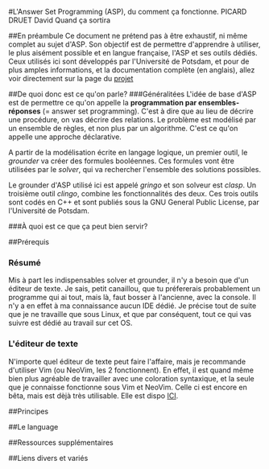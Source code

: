 #L'Answer Set Programming (ASP), du comment ça fonctionne.
PICARD DRUET David
Quand ça sortira


##En préambule
Ce document ne prétend pas à être exhaustif, ni même complet au sujet d'ASP. Son objectif est de permettre d'apprendre à utiliser, le plus aisément possible et en langue française, l'ASP et ses outils dédiés. Ceux utilisés ici sont développés par l'Université de Potsdam, et pour de plus amples informations, et la documentation complète (en anglais), allez voir directement sur la page du [projet](http://potassco.sourceforge.net)


##De quoi donc est ce qu'on parle?
###Généralitées
L'idée de base d'ASP est de permettre ce qu'on appelle la **programmation par ensembles-réponses** (= answer set programming). C'est à dire que au lieu de décrire une procédure, on vas décrire des relations. Le problème est modélisé par un ensemble de règles, et non plus par un algorithme. C'est ce qu'on appelle une approche déclarative. 

A partir de la modélisation écrite en langage logique, un premier outil, le *grounder* va créer des formules booléennes. Ces formules vont être utilisées par le *solver*, qui va rechercher l'ensemble des solutions possibles.

Le grounder d'ASP utilisé ici est appelé *gringo* et son solveur est *clasp*. Un troisième outil *clingo*, combine les fonctionnalités des deux. Ces trois outils sont codés en C++ et sont publiés sous la GNU General Public License, par l'Université de Potsdam.

###À quoi est ce que ça peut bien servir?


##Prérequis
### Résumé
Mis à part les indispensables solver et grounder, il n'y a besoin que d'un éditeur de texte. Je sais, petit canaillou, que tu préfererais probablement un programme qui ai tout, mais là, faut bosser à l'ancienne, avec la console. Il n'y a en effet à ma connaissance aucun IDE dédié. Je précise tout de suite que je ne travaille que sous Linux, et que par conséquent, tout ce qui vas suivre est dédié au travail sur cet OS.

### L'éditeur de texte
N'importe quel éditeur de texte peut faire l'affaire, mais je recommande d'utiliser Vim (ou NeoVim, les 2 fonctionnent). En effet, il est quand même bien plus agréable de travailler avec une coloration syntaxique, et la seule que je connaisse fonctionne sous Vim et NeoVim. Celle ci est encore en bêta, mais est dèjà très utilisable. Elle est dispo [ICI](https://github.com/Aluriak/ASP.vim).

##Principes

##Le language

##Ressources supplémentaires

##Liens divers et variés

